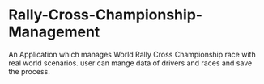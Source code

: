# Rally-Cross-Championship-Management
 An Application which manages World Rally Cross Championship race with real world  scenarios. user can mange data of drivers and races and save the process.
